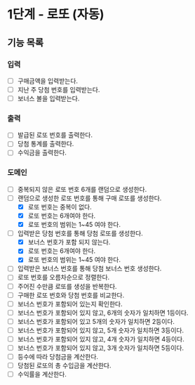 # 1단계 - 로또 (자동)

## 기능 목록

### 입력
- [ ] 구매금액을 입력받는다.
- [ ] 지난 주 당첨 번호를 입력받는다.
- [ ] 보너스 볼을 입력받는다.

### 출력
- [ ] 발급된 로또 번호를 출력한다.
- [ ] 당첨 통계를 출력한다.
- [ ] 수익금을 출력한다.

### 도메인
- [ ] 중복되지 않은 로또 번호 6개를 랜덤으로 생성한다.
- [ ] 랜덤으로 생성한 로또 번호를 통해 구매 로또를 생성한다.
  - [x] 로또 번호는 중복이 없다.
  - [x] 로또 번호는 6개여야 한다.
  - [x] 로또 번호의 범위는 1~45 여야 한다.
- [ ] 입력받은 당첨 번호를 통해 당첨 로또를 생성한다.
  - [x] 보너스 번호가 포함 되지 않는다. 
  - [x] 로또 번호는 6개여야 한다.
  - [x] 로또 번호의 범위는 1~45 여야 한다.
- [ ] 입력받은 보너스 번호를 통해 당첨 보너스 번호 생성한다.
- [ ] 로또 번호를 오름차순으로 정렬한다.
- [ ] 주어진 수만큼 로또를 생성을 반복한다.
- [ ] 구매한 로또 번호와 당첨 번호를 비교한다.
- [ ] 보너스 번호가 포함되어 있는지 확인한다.
- [ ] 보너스 번호가 포함되어 있지 않고, 6개의 숫자가 일치하면 1등이다.
- [ ] 보너스 번호가 포함되어 있고 5개의 숫자가 일치하면 2등이다.
- [ ] 보너스 번호가 포함되어 있지 않고, 5개 숫자가 일치하면 3등이다.
- [ ] 보너스 번호가 포함되어 있지 않고, 4개 숫자가 일치하면 4등이다.
- [ ] 보너스 번호가 포함되어 있지 않고, 3개 숫자가 일치하면 5등이다.
- [ ] 등수에 따라 당첨금을 계산한다.
- [ ] 당첨된 로또의 총 수입금을 계산한다.
- [ ] 수익률을 계산한다.
